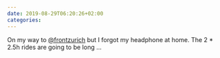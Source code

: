 ```yaml
---
date: 2019-08-29T06:20:26+02:00
categories:
---
```

On my way to [@frontzurich](https://mobile.twitter.com/frontzurich) but I forgot my headphone at home. The 2 * 2.5h rides are going to be long ...